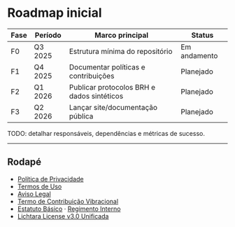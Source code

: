 # Roadmap inicial

| Fase | Período | Marco principal | Status |
|------|---------|-----------------|--------|
| F0   | Q3 2025 | Estrutura mínima do repositório | Em andamento |
| F1   | Q4 2025 | Documentar políticas e contribuições | Planejado |
| F2   | Q1 2026 | Publicar protocolos BRH e dados sintéticos | Planejado |
| F3   | Q2 2026 | Lançar site/documentação pública | Planejado |

TODO: detalhar responsáveis, dependências e métricas de sucesso.

---

## Rodapé
- [Política de Privacidade](privacy-policy.md)
- [Termos de Uso](terms-of-use.md)
- [Aviso Legal](legal-disclaimer.md)
- [Termo de Contribuição Vibracional](term-contribuicao-vibracional.md)
- [Estatuto Básico](estatuto-basico.md) · [Regimento Interno](regimento-interno.md)
- [Lichtara License v3.0 Unificada](../LICENSE)

